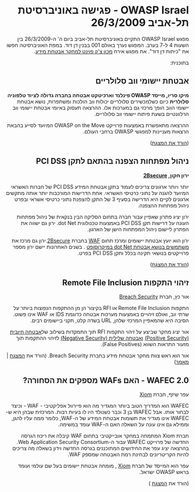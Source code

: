 <div dir="rtl" lang="he">

# OWASP Israel - פגישה באוניברסיטת תל-אביב 26/3/2009

מפגש OWASP Israel התקיים באוניברסיטת תל-אביב ביום ה' ה-26/3/2009 בין
השעות 4 ל-7 בערב. המפגש נערך באולם 001 בבנין דן דוד. במפת
האוניברסיטה חפשו את "כיתות דן דוד". את מפגש אירח [מכון צ'ק
פוינט למחקר אבטחת מידע](http://www.cs.tau.ac.il/cpiis/mission.html).

בתוכנית:

## אבטחת יישומי ווב סלולריים

**מיקו סריו, מייסד OWASP פינלנד וארכיטקט אבטחה בחברה גדולה לציוד טלפוניה
סלולרית** כיום כשלמכשירים סלולריים יכולות ווב הולכות ומשתפרות, נושא
אבטחת יישומי הווב הופך מרכזי גם במערכות אלו. ההרצאה תעסוק באיומי
אבטחת יישומי ווב הרלוונטיים בשעת פיתוח יישומי ווב סלולריים.

ההרצאה מתאפשרת באמצעות פרוייקט OWASP on the Move המיועד לסייע בהבאת
הרצאות מעניינות למפגשי OWASP ברחבי העולם.

([הורד את
המצגת](http://www.owasp.org/images/4/41/OWASP_Israel_-_March_2009_-_Mikko_Saario_-_Web_Application_Security_in_the_Mobile_World.pdf))

## ניהול מפתחות הצפנה בהתאם לתקן PCI DSS

**ירון חקון, [2Bsecure](http://www.2bsecure.co.il/)**

יותר ויותר ארגונים צריכים לעמוד בתקן אבטחת המידע PCI DSS של חברות האשראי
המיועד להגנה על נתוני כרטיסי האשראי. אחת הדרישות המורכבות יותר אותה
מתקשים ארגונים לקיים היא הדרישה בסעיף 3 של התקן להצפנת נתוני כרטיסי
אשראי ובפרט ניהול מפתחות ההצפנה.

ירון יציג פתרון שאפיין עבור חברה בתחום הסליקה הבין בנקאית של ניהול
מפתחות העונה על דרישות תקן PCI DSS באמצעות טכנולוגית dot Net. ירון
גם ישווה את הפתרון ליישום ניהול המפתחות הישן של הארגון.

ירון הוא יועץ אבטחת יישומים ומרכז תחום [WAF](http://www.xiom.com/waf)
בחברת [2Bsecure](http://www.2bsecure.co.il/).ירון גם מרכז את [משתמשים
בנושא אבטחת dot Net
במיקרוסופט](http://www.applicationsecurity.co.ilקבוצת) .
בשנים האחרונות יישם ירון מספר פרוייקטים בנושאי תקינה בכלל ותקן PCI DSS
בפרט.

([הורד את
המצגת](http://www.owasp.org/images/7/7e/OWASP_Israel_-_March_2009_-_Yaron_Hakon_-_PCI_key_managment.pdf))

## זיהוי התקפות Remote File Inclusion

אור כץ, חברת [Breach Security](http://www.breach.com)

התקפות Remote File Inclusion או RFI בקיצור הן מן ההתקפות הנפוצות ביותר
על שרתי ווב, ואולם זיהויים באמצעות מערכות אבטחה כדוגמת IDS או WAF אינו
פשוט. הסיבה היא שהמאפיין המרכזי שלהן, URL בשדה קלט, תקני ביישומים רבים.

אור יציג מחקר שביצע על זיהוי התקפות RFI תוך התמקדות בשילוב של[אבטחה
חיובית (Positive Security)](http://www.xiom.com/waf-positive-model)
[ואבטחה שלילית (Negative
Security)](http://www.xiom.com/waf-negative-model) לזיהוי ההתקפות תוך
מזעור התראות השווא (False Positives).

אור הוא ראש צוות מחקר אבטחת מידע בחברת Breach Security. (הורד את
[המצגת](http://www.owasp.org/images/6/67/OWASP_Israel_-_March_2009_-_Or_Katz_-_RFI_detection.pdf)
|
[מאמר](http://www.breach.com/resources/whitepapers/downloads/WP_Detecting_Remote_File.pdf))

## WAFEC 2.0 - האם WAFs מספקים את הסחורה?

עפר שיזף, חברת [Xiom](http://www.xiom.com/about/xiom)

WAFEC הוא המדריך הטוב ביותר המגדיר מה הוא פיירוול אפליקטיבי - WAF -
וכיצד לבחור אותו. אבל WAFEC בן 3 וכבר כשנולד היו לו בעיות רבות.
המרכזית שבהן היא ש-WAFEC אינו מגדיר את תשומות אבטחת המידע של ה-WAF,
כלומר ממה עליו להגן, וממילא גם אינו עונה על השאלה האם ה-WAF עומד
במשימה.

חברת Xiom המתמחה במחקר אובייקטיבי בתחום WAF קיבלה את ריכוז הגרסה החדשה
של פרוייקט WAFEC עבור ה-Web Application Security Consortium. בהרצאה
יציג עפר את החידושים המתוכננים בגרסה החדשה וידון בשאלה מה צריכים
להיות הקריטריונים לבחינת רמת האבטחה שמספק WAF.

עפר הוא המייסד של חברת [Xiom](http://www.xiom.com/about/xiom) , מומחה
אבטחת יישומים בעל שם עולמי ועומד בראש OWASP ישראל.

(הורד את
[המצגת](http://www.owasp.org/images/6/63/OWASP_Israel_-_March_2009_-_Ofer_Shezaf_-_Why_WAFs_fail.pdf)
)

<dir>